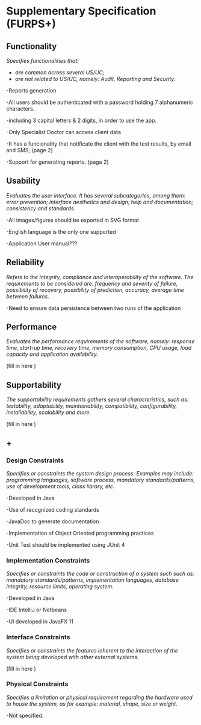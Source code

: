 # Supplementary Specification (FURPS+)

## Functionality

_Specifies functionalities that:_

- _are common across several US/UC;_
- _are not related to US/UC, namely: Audit, Reporting and Security._

-Reports generation

-All users should be authenticated with a password holding 7 alphanumeric characters.

-including 3 capital letters & 2 digits, in order to use the app.

-Only Specialist Doctor can access client data

-It has a funcionality that notificate the client with the test results, by email and SMS; (page 2)

-Support for generating reports. (page 2)

## Usability 

_Evaluates the user interface. It has several subcategories,
among them: error prevention; interface aesthetics and design; help and
documentation; consistency and standards._

-All images/figures should be exported in SVG format

-English language is the only one supported

-Application User manual???

## Reliability
_Refers to the integrity, compliance and interoperability of the software. The requirements to be considered are: frequency and severity of failure, possibility of recovery, possibility of prediction, accuracy, average time between failures._

-Need to ensure data persistence between two runs of the application

## Performance
_Evaluates the performance requirements of the software, namely: response time, start-up time, recovery time, memory consumption, CPU usage, load capacity and application availability._


(fill in here )

## Supportability
_The supportability requirements gathers several characteristics, such as:
testability, adaptability, maintainability, compatibility,
configurability, installability, scalability and more._ 



(fill in here )


## +

### Design Constraints

_Specifies or constraints the system design process. Examples may include: programming languages, software process, mandatory standards/patterns, use of development tools, class library, etc._
  
-Developed in Java

-Use of recognized coding standards

-JavaDoc to generate documentation

-Implementation of Object Oriented programming practices

-Unit Test should be implemented using JUnit 4

### Implementation Constraints

_Specifies or constraints the code or construction of a system such
such as: mandatory standards/patterns, implementation languages,
database integrity, resource limits, operating system._

-Developed in Java

-IDE IntelliJ or Netbeans

-UI developed in JavaFX 11

### Interface Constraints
_Specifies or constraints the features inherent to the interaction of the
system being developed with other external systems._


(fill in here )

### Physical Constraints

_Specifies a limitation or physical requirement regarding the hardware used to house the system, as for example: material, shape, size or weight._

-Not specified.